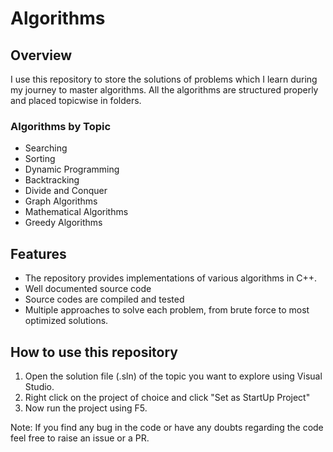 <h1>Algorithms</h1>
<h2>Overview</h2>
I use this repository to store the solutions of problems which I learn during my journey to master algorithms.
All the algorithms are structured properly and placed topicwise in folders.

<h3>Algorithms by Topic</h3>

<ul>
<li>Searching</li>
<li>Sorting</li>
<li>Dynamic Programming</li>
<li>Backtracking</li>
<li>Divide and Conquer</li>
<li>Graph Algorithms</li>
<li>Mathematical Algorithms</li>
<li>Greedy Algorithms</li>
</ul>

<h2>Features</h2>

<ul>
<li>The repository provides implementations of various algorithms in C++.</li>
<li>Well documented source code</li>
<li>Source codes are compiled and tested</li>
<li>Multiple approaches to solve each problem, from brute force to most optimized solutions.
</ul>

<h2>How to use this repository</h2>

1. Open the solution file (.sln) of the topic you want to explore using Visual Studio.
2. Right click on the project of choice and click "Set as StartUp Project"
3. Now run the project using F5.

Note: If you find any bug in the code or have any doubts regarding the code feel free to raise an issue or a PR.
